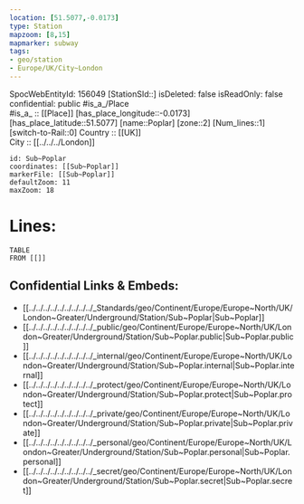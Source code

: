 ```yaml
---
location: [51.5077,-0.0173] 
type: Station 
mapzoom: [8,15] 
mapmarker: subway 
tags:
- geo/station
- Europe/UK/City~London
---
```

SpocWebEntityId: 156049
[StationSId::] 
isDeleted: false
isReadOnly: false
confidential: public
#is_a_/Place  
#is_a_ :: [[Place]] 
[has_place_longitude::-0.0173] 
[has_place_latitude::51.5077] 
[name::Poplar] 
[zone::2] 
[Num_lines::1] 
[switch-to-Rail::0] 
Country :: [[UK]]  
City :: [[../../../London]]  


```leaflet
id: Sub~Poplar
coordinates: [[Sub~Poplar]] 
markerFile: [[Sub~Poplar]] 
defaultZoom: 11 
maxZoom: 18
```


# Lines: 
```dataview
TABLE 
FROM [[]] 
```

## Confidential Links & Embeds: 
- [[../../../../../../../../../_Standards/geo/Continent/Europe/Europe~North/UK/London~Greater/Underground/Station/Sub~Poplar|Sub~Poplar]] 
- [[../../../../../../../../../_public/geo/Continent/Europe/Europe~North/UK/London~Greater/Underground/Station/Sub~Poplar.public|Sub~Poplar.public]] 
- [[../../../../../../../../../_internal/geo/Continent/Europe/Europe~North/UK/London~Greater/Underground/Station/Sub~Poplar.internal|Sub~Poplar.internal]] 
- [[../../../../../../../../../_protect/geo/Continent/Europe/Europe~North/UK/London~Greater/Underground/Station/Sub~Poplar.protect|Sub~Poplar.protect]] 
- [[../../../../../../../../../_private/geo/Continent/Europe/Europe~North/UK/London~Greater/Underground/Station/Sub~Poplar.private|Sub~Poplar.private]] 
- [[../../../../../../../../../_personal/geo/Continent/Europe/Europe~North/UK/London~Greater/Underground/Station/Sub~Poplar.personal|Sub~Poplar.personal]] 
- [[../../../../../../../../../_secret/geo/Continent/Europe/Europe~North/UK/London~Greater/Underground/Station/Sub~Poplar.secret|Sub~Poplar.secret]] 
